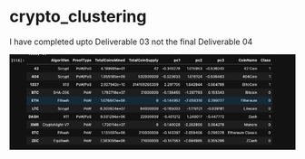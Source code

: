 # crypto_clustering

I have completed upto Deliverable 03 not the final Deliverable 04

![Devliverable 03](https://github.com/thilinimfdo/crypto_clustering/blob/main/deliverable_3.jpg)
